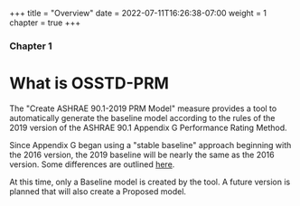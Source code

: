 +++
title = "Overview"
date = 2022-07-11T16:26:38-07:00
weight = 1
chapter = true
+++

### Chapter 1

# What is OSSTD-PRM

The "Create ASHRAE 90.1-2019 PRM Model" measure provides a tool to automatically generate the baseline model according to the rules of the 2019 version of the ASHRAE 90.1 Appendix G Performance Rating Method.

Since Appendix G began using a "stable baseline" approach beginning with the 2016 version, the 2019 baseline will be nearly the same as the 2016 version. Some differences are outlined [here](/BEM-for-PRM/overview/limitations).

At this time, only a Baseline model is created by the tool. A future version is planned that will also create a Proposed model.
